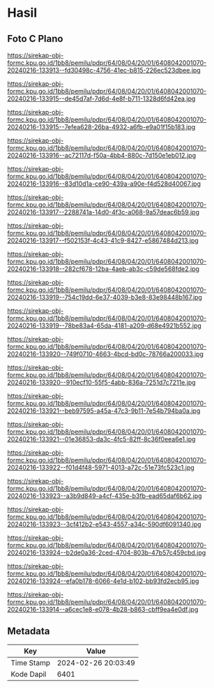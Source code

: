 # Hasil

## Foto C Plano

https://sirekap-obj-formc.kpu.go.id/1bb8/pemilu/pdpr/64/08/04/20/01/6408042001070-20240216-133913--fd30498c-4756-41ec-b815-226ec523dbee.jpg

https://sirekap-obj-formc.kpu.go.id/1bb8/pemilu/pdpr/64/08/04/20/01/6408042001070-20240216-133915--de45d7af-7d6d-4e8f-b711-1328d6fd42ea.jpg

https://sirekap-obj-formc.kpu.go.id/1bb8/pemilu/pdpr/64/08/04/20/01/6408042001070-20240216-133915--7efea628-26ba-4932-a6fb-e9a01f15b183.jpg

https://sirekap-obj-formc.kpu.go.id/1bb8/pemilu/pdpr/64/08/04/20/01/6408042001070-20240216-133916--ac72117d-f50a-4bb4-880c-7d150e1eb012.jpg

https://sirekap-obj-formc.kpu.go.id/1bb8/pemilu/pdpr/64/08/04/20/01/6408042001070-20240216-133916--83d10d1a-ce90-439a-a90e-f4d528d40067.jpg

https://sirekap-obj-formc.kpu.go.id/1bb8/pemilu/pdpr/64/08/04/20/01/6408042001070-20240216-133917--2288741a-14d0-4f3c-a068-9a57deac6b59.jpg

https://sirekap-obj-formc.kpu.go.id/1bb8/pemilu/pdpr/64/08/04/20/01/6408042001070-20240216-133917--f502153f-4c43-41c9-8427-e5867484d213.jpg

https://sirekap-obj-formc.kpu.go.id/1bb8/pemilu/pdpr/64/08/04/20/01/6408042001070-20240216-133918--282cf678-12ba-4aeb-ab3c-c59de568fde2.jpg

https://sirekap-obj-formc.kpu.go.id/1bb8/pemilu/pdpr/64/08/04/20/01/6408042001070-20240216-133919--754c19dd-6e37-4039-b3e8-83e98448b167.jpg

https://sirekap-obj-formc.kpu.go.id/1bb8/pemilu/pdpr/64/08/04/20/01/6408042001070-20240216-133919--78be83a4-65da-4181-a209-d68e4921b552.jpg

https://sirekap-obj-formc.kpu.go.id/1bb8/pemilu/pdpr/64/08/04/20/01/6408042001070-20240216-133920--749f0710-4663-4bcd-bd0c-78766a200033.jpg

https://sirekap-obj-formc.kpu.go.id/1bb8/pemilu/pdpr/64/08/04/20/01/6408042001070-20240216-133920--910ecf10-55f5-4abb-836a-7251d7c7211e.jpg

https://sirekap-obj-formc.kpu.go.id/1bb8/pemilu/pdpr/64/08/04/20/01/6408042001070-20240216-133921--beb97595-a45a-47c3-9b11-7e54b794ba0a.jpg

https://sirekap-obj-formc.kpu.go.id/1bb8/pemilu/pdpr/64/08/04/20/01/6408042001070-20240216-133921--01e36853-da3c-4fc5-82ff-8c36f0eea6e1.jpg

https://sirekap-obj-formc.kpu.go.id/1bb8/pemilu/pdpr/64/08/04/20/01/6408042001070-20240216-133922--f01d4f48-5971-4013-a72c-51e73fc523c1.jpg

https://sirekap-obj-formc.kpu.go.id/1bb8/pemilu/pdpr/64/08/04/20/01/6408042001070-20240216-133923--a3b9d849-a4cf-435e-b3fb-ead65daf6b62.jpg

https://sirekap-obj-formc.kpu.go.id/1bb8/pemilu/pdpr/64/08/04/20/01/6408042001070-20240216-133923--3cf412b2-e543-4557-a34c-590df6091340.jpg

https://sirekap-obj-formc.kpu.go.id/1bb8/pemilu/pdpr/64/08/04/20/01/6408042001070-20240216-133924--b2de0a36-2ced-4704-803b-47b57c459cbd.jpg

https://sirekap-obj-formc.kpu.go.id/1bb8/pemilu/pdpr/64/08/04/20/01/6408042001070-20240216-133924--efa0b178-6066-4e1d-b102-bb93fd2ecb95.jpg

https://sirekap-obj-formc.kpu.go.id/1bb8/pemilu/pdpr/64/08/04/20/01/6408042001070-20240216-133914--a6cec1e8-e078-4b28-b863-cbff9ea4e0df.jpg


## Metadata

| Key        | Value               |
| ---------- | ------------------- |
| Time Stamp | 2024-02-26 20:03:49 |
| Kode Dapil | 6401                |



